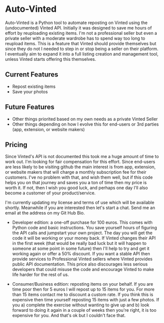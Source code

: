 # Auto-Vinted

Auto-Vinted is a Python tool to automate reposting on Vinted using the (undocumented) Vinted API. Initially it was designed to save me hours of effort by reuploading existing items.  I'm not a professional seller but even a private seller with a moderate wardrobe has to spend way too long to reupload items.  This is a feature that Vinted should provide themselves but since they do not I needed to step in or stop being a seller on their platform. I eventually aim to expand it into a full listing creation and management tool, unless Vinted starts offering this themselves.

## Current Features
- Repost existing items
- Save your photos

## Future Features
 - Other things priorited based on my own needs as a private Vinted Seller
 - Other things depending on how I evolve this for end-users or 3rd parties (app, extension, or website makers)

## Pricing
Since Vinted's API is not documented this took me a huge amount of time to work out. I'm looking for fair compensation for this effort.  Since end-users are less likely to be visiting github the main interest is from app, extension, or website makers that will charge a monthly subscription fee for their customers.  I've no problem with that, and wish them well, but if this code helps you on that journey and saves you a ton of time then my price is worth it.  If not, then I wish you good luck, and perhaps one day I'll also become a customer of your product/service.

I'm currently updating my license and terms of use which will be available shortly.  Meanwhile if you are interested then let's start a chat.  Send me an email at the address on my Git Hub Bio.

- Developer edition: a one-off purchase for 100 euros. This comes with Python code and basic instructions. You save yourself hours of figuring the API calls and jumpstart your own project.  The day you will get the code it will be working or your money back.  If Vinted changes their API in the first week (that would be really bad luck but it will happen to someone at some point in some future) then I'll help to try and get it working again or offer a 50% discount.  If you want a stable API then provide services to Professional Vinted sellers where Vinted provides public API documentation.  This price also discourages less serious developers that could misuse the code and encourage Vinted to make life harder for the rest of us. 

- Consumer/Business edition: reposting items on your behalf. If you are time poor then for 5 euros I will repost up to 15 items for you.  For more than 15 items contact me to discount a custom rate.  If you think this is expensive then time yourself reposting 15 items with just a few photos.  If you a) complete the exercise without wanting to give up and b) look forward to doing it again in a couple of weeks then you're right, it is too expensive for you.  And that's ok but I couldn't face that.
